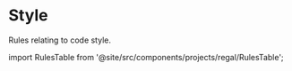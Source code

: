 # Style

Rules relating to code style.

import RulesTable from '@site/src/components/projects/regal/RulesTable';

<!-- markdownlint-disable MD033 -->
<RulesTable category="style"/>
